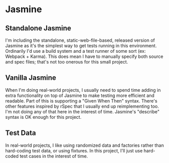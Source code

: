 Jasmine
=======

Standalone Jasmine
------------------

I'm including the standalone, static-web-file-based, released version of Jasmine as it's the simplest way to get tests running in this environment. Ordinarily I'd use a build system and a test runner of some sort (ex: Webpack + Karma). This does mean I have to manually specify both source and spec files; that's not too onerous for this small project.

Vanilla Jasmine
---------------

When I'm doing real-world projects, I usually need to spend time adding in extra functionality on top of Jasmine to make testing more efficient and readable. Part of this is supporting a "Given When Then" syntax. There's other features inspired by rSpec that I usually end up reimplementing too. I'm not doing any of that here in the interest of time. Jasmine's "describe" syntax is OK enough for this project.

Test Data
---------

In real-world projects, I like using randomized data and factories rather than hard-coding test data, or using fixtures. In this project, I'll just use hard-coded test cases in the interest of time.

